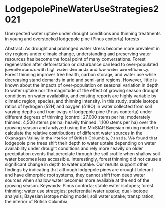 # LodgepolePineWaterUseStrategies2021
Unexpected water uptake under drought conditions and thinning treatments in young and overstocked lodgepole pine (Pinus contorta) forests

Abstract:
As drought and prolonged water stress become more prevalent in dry regions under climate change, understanding and preserving water resources has become the focal point of many conversations. Forest regeneration after deforestation or disturbance can lead to over-populated juvenile stands with high water demands and low water use efficiency. Forest thinning improves tree health, carbon storage, and water use while decreasing stand demands in arid and semi-arid regions. However, little is known about the impacts of over-population on seasonal variation in depth to water uptake nor the magnitude of the effect of growing season drought conditions on water availability, and existing reports are highly variable by climatic region, species, and thinning intensity. In this study, stable isotope ratios of hydrogen (δ2H) and oxygen (δ18O) in water collected from soil varying depths and from twigs of lodgepole pine (Pinus contorta) under different degrees of thinning (control: 27,000 stems per ha; moderately thinned: 4,500 stems per ha; heavily thinned: 1,100 stems per ha) over the growing season and analyzed using the MixSIAR Bayesian mixing model to calculate the relative contributions of different water sources in the Okanagan Valley in the interior of British Columbia, Canada. We found that lodgepole pine trees shift their depth to water uptake depending on water availability under drought conditions and rely more heavily on older precipitation events that percolate through the soil profile when shallow soil water becomes less accessible. Interestingly, forest thinning did not cause a significant change in depth to water uptake. Our results support other findings by indicating that although lodgepole pines are drought tolerant and have dimorphic root systems, they cannot shift from deep water sources when shallow water becomes more available at the end of the growing season.
Keywords: Pinus contorta; stable water isotopes; forest thinning; water use strategies; preferential water uptake; dual-isotope analysis; Bayesian isotope mixing model; soil water uptake; transpiration; the interior of British Columbia 
